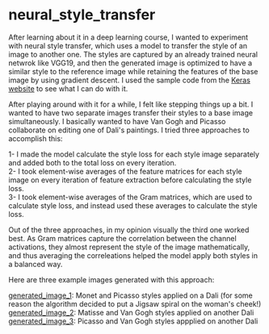 # neural_style_transfer

After learning about it in a deep learning course, I wanted to experiment with neural style transfer, which uses a model to transfer the style of an image to another one. The styles are captured by an already trained neural netwrok like VGG19, and then the generated image is optimized to have a similar style to the reference image while retaining the features of the base image by using gradient descent. I used the sample code from the [Keras website](https://keras.io/examples/generative/neural_style_transfer/) to see what I can do with it. 

After playing around with it for a while, I felt like stepping things up a bit. I wanted to have two separate images transfer their styles to a base image simultaneously. I basically wanted to have Van Gogh and Picasso collaborate on editing one of Dali's paintings. I tried three approaches to accomplish this:

  1- I made the model calculate the style loss for each style image separately and added both to the total loss on every iteration.  
  2- I took element-wise averages of the feature matrices for each style image on every iteration of feature extraction before calculating the style loss.  
  3- I took element-wise averages of the Gram matrices, which are used to calculate style loss, and instead used these averages to calculate the style loss.  

Out of the three approaches, in my opinion visually the third one worked best. As Gram matrices capture the correlation between the channel activations, they almost represent the style of the image mathematically, and thus averaging the correleations helped the model apply both styles in a balanced way.

Here are three example images generated with this approach:

[generated_image_1](https://github.com/emrealtinok/neural_style_transfer/blob/main/generated_image_1.png): Monet and Picasso styles applied on a Dali (for some reason the algorithm decided to put a Jigsaw spiral on the woman's cheek!)  
[generated_image_2](https://github.com/emrealtinok/neural_style_transfer/blob/main/generated_image_2.png): Matisse and Van Gogh styles applied on another Dali  
[generated_image_3](https://github.com/emrealtinok/neural_style_transfer/blob/main/generated_image_3.png): Picasso and Van Gogh styles appplied on another Dali  

